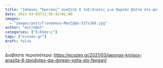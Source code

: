 ```yaml
---
title: "Ιάπωνας “Κροίσος” αναζητά 8 ταξιδιώτες για δωρεάν βόλτα στο φεγγάρι"
date: 2021-03-03T21:56:42+01:00
images:
  - "images/post/Γιουσάκου-Μαεζάβα-537x360.jpg"
author: "AstroBot"
categories: ["Ειδήσεις"]
tags: ["ecozen.gr"]
draft: false
---
```




Διαβάστε περισσότερα: https://ecozen.gr/2021/03/iaponas-kroisos-anazita-8-taxidiotes-gia-dorean-volta-sto-fengari/
